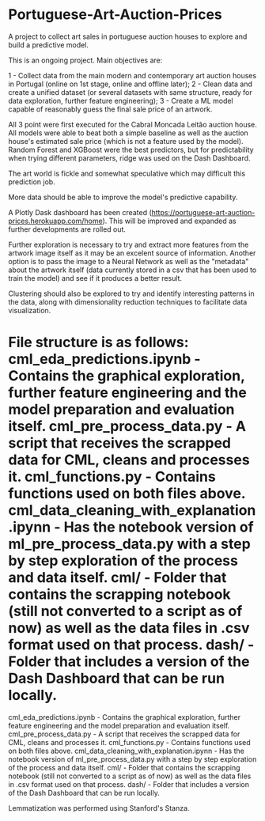 # Portuguese-Art-Auction-Prices

A project to collect art sales in portuguese auction houses to explore and build a predictive model.

This is an ongoing project. Main objectives are:

1 - Collect data from the main modern and contemporary art auction houses in Portugal (online on 1st stage, online and offline later); 2 - Clean data and create a unified dataset (or several datasets with same structure, ready for data exploration, further feature engineering); 3 - Create a ML model capable of reasonably guess the final sale price of an artwork.

All 3 point were first executed for the Cabral Moncada Leitão auction house. All models were able to beat both a simple baseline as well as the auction house's estimated sale price (which is not a feature used by the model). Random Forest and XGBoost were the best predictors, but for predictability when trying different parameters, ridge was used on the Dash Dashboard.

The art world is fickle and somewhat speculative which may difficult this prediction job.

More data should be able to improve the model's predictive capability.

A Plotly Dask dashboard has been created (https://portuguese-art-auction-prices.herokuapp.com/home). This will be improved and expanded as further developments are rolled out.

Further exploration is necessary to try and extract more features from the artwork image itself as it may be an excelent source of information. Another option is to pass the image to a Neural Network as well as the "metadata" about the artwork itself (data currently stored in a csv that has been used to train the model) and see if it produces a better result.

Clustering should also be explored to try and identify interesting patterns in the data, along with dimensionality reduction techniques to facilitate data visualization.

File structure is as follows:
cml_eda_predictions.ipynb - Contains the graphical exploration, further feature engineering and the model preparation and evaluation itself. cml_pre_process_data.py - A script that receives the scrapped data for CML, cleans and processes it. cml_functions.py - Contains functions used on both files above. cml_data_cleaning_with_explanation.ipynn - Has the notebook version of ml_pre_process_data.py with a step by step exploration of the process and data itself. cml/ - Folder that contains the scrapping notebook (still not converted to a script as of now) as well as the data files in .csv format used on that process. dash/ - Folder that includes a version of the Dash Dashboard that can be run locally.
=======
cml_eda_predictions.ipynb - Contains the graphical exploration, further feature engineering and the model preparation and evaluation itself.
cml_pre_process_data.py - A script that receives the scrapped data for CML, cleans and processes it.
cml_functions.py - Contains functions used on both files above.
cml_data_cleaning_with_explanation.ipynn - Has the notebook version of ml_pre_process_data.py with a step by step exploration of the process and data itself.
cml/ - Folder that contains the scrapping notebook (still not converted to a script as of now) as well as the data files in .csv format used on that process.
dash/ - Folder that includes a version of the Dash Dashboard that can be run locally.

Lemmatization was performed using Stanford's Stanza.
